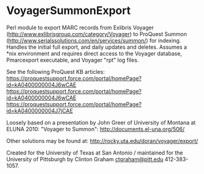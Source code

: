 VoyagerSummonExport
===================

Perl module to export MARC records from Exlibris Voyager (http://www.exlibrisgroup.com/category/Voyager) to ProQuest Summon (http://www.serialssolutions.com/en/services/summon/) for indexing.  Handles the initial full export, and daily updates and deletes.  Assumes a *nix environment and requires direct access to the Voyager database, Pmarcexport executable, and Voyager "rpt" log files.

See the following ProQuest KB articles:
https://proquestsupport.force.com/portal/homePage?id=kA0400000004J6wCAE
https://proquestsupport.force.com/portal/homePage?id=kA0400000004J6wCAE
https://proquestsupport.force.com/portal/homePage?id=kA0400000004J7jCAE

Loosely based on a presentation by John Greer of University of Montana at ELUNA 2010: "Voyager to Summon":
http://documents.el-una.org/506/

Other solutions may be found at:
http://rocky.uta.edu/doran/voyager/export/

Created for the University of Texas at San Antonio / maintained for the University of Pittsburgh by Clinton Graham <ctgraham@pitt.edu> 412-383-1057.
